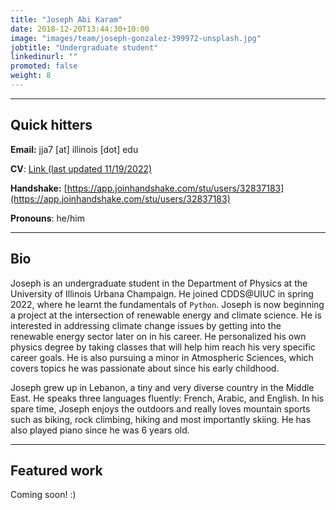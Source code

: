 ```yaml
---
title: "Joseph Abi Karam"
date: 2018-12-20T13:44:30+10:00
image: "images/team/joseph-gonzalez-399972-unsplash.jpg"
jobtitle: "Undergraduate student"
linkedinurl: ""
promoted: false
weight: 8
---
```


---
## Quick hitters

**Email:** jja7 [at] illinois [dot] edu 

**CV**: [Link (last updated 11/19/2022)](/cvs/abi_karam_cv.pdf)

**Handshake:** [https://app.joinhandshake.com/stu/users/32837183](https://app.joinhandshake.com/stu/users/32837183)

**Pronouns**: he/him

---
## Bio
Joseph is an undergraduate student in the Department of Physics at the University of Illinois Urbana Champaign. He joined CDDS@UIUC in spring 2022, where he learnt the fundamentals of `Python`. Joseph is now beginning a project at the intersection of renewable energy and climate science. He is interested in addressing climate change issues by getting into the renewable energy sector later on in his career. He personalized his own physics degree by taking classes that will help him reach his very specific career goals. He is also pursuing a minor in Atmospheric Sciences, which covers topics he was passionate about since his early childhood.

Joseph grew up in Lebanon, a tiny and very diverse country in the Middle East. He speaks three languages fluently: French, Arabic, and English. In his spare time, Joseph enjoys the outdoors and really loves mountain sports such as biking, rock climbing, hiking and most importantly skiing. He has also played piano since he was 6 years old.

---
## Featured work
Coming soon! :) 